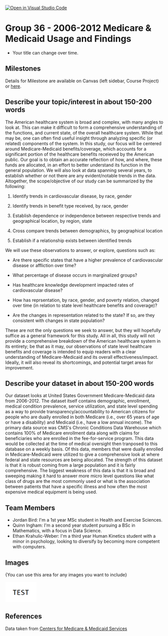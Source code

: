 [![Open in Visual Studio Code](https://classroom.github.com/assets/open-in-vscode-f059dc9a6f8d3a56e377f745f24479a46679e63a5d9fe6f495e02850cd0d8118.svg)](https://classroom.github.com/online_ide?assignment_repo_id=5860014&assignment_repo_type=AssignmentRepo)
# Group 36 - 2006-2012 Medicare & Medicaid Usage and Findings

- Your title can change over time.

## Milestones

Details for Milestone are available on Canvas (left sidebar, Course Project) or [here](https://firas.moosvi.com/courses/data301/project/milestone01.html).

## Describe your topic/interest in about 150-200 words

The American healthcare system is broad and complex, with many angles to look at. This can make it difficult to form a comprehensive understanding of the functions, and current state, of the overall healthcare system. While that may be, one can often find useful insight through analyzing specific (or related) components of the system. In this study, our focus will be centered around Medicare-Medicaid benefits/coverage, which accounts for a significant portion of the healthcare benefits receieved by the American public. Our goal is to obtain an accurate reflection of how, and where, these funds are allocated, in an effort to better understand its function in the general population. We will also look at data spanning several years, to establish whether or not there are any evident/notable trends in the data. Altogether, the scope/objective of our study can be summarized by the following:

1. Identify trends in cardiovascular disease, by race, gender

2. Identify trends in benefit type received, by race, gender

3. Establish dependence or independence between respective trends and geographical location, by region, state

4. Cross compare trends between demographics, by geographical location 

5. Establish if a relationship exists between identified trends

We will use these observations to answer, or explore, questions such as:

- Are there specific states that have a higher prevalence of cardiovascular disease or affliction over time?

- What percentage of disease occurs in marginalized groups?

- Has healthcare knowledge development impacted rates of cardiovascular disease?

- How has reprsentation, by race, gender, and poverty relation, changed over time (in relation to state level healthcare benefits and coverage)?

- Are the changes in representation related to the state? If so, are they consistent with changes in state population?

These are not the only questions we seek to answer, but they will hopefully suffice as a general framework for this study. All in all, this study will not provide a comprehensive breakdown of the American healthcare system in its entirety; be that as it may, our observations of state level healthcare benefits and coverage is intended to equip readers with a clear understanding of Medicare-Medicaid and its overall effectiveness/impact. Ideally, it will also reveal its shortcomings, and potential target areas for improvement. 

## Describe your dataset in about 150-200 words

Our dataset looks at United States Government Medicare-Medicaid data from 2006-2012. The dataset itself contains demographic, enrollment, medical condition prevalence, service utilization, and state level spending as a way to provide transparency/accountability to American citizens for people who are dually enrolled in both Medicare (i.e., over 65 years of age or have a disability) and Medicaid (i.e., have a low annual income). The primary data source was CMS's Chronic Conditions Data Warehouse which contains 100% of Medicare enrollment data along with claims for beneficiaries who are enrolled in the fee-for-service program. This data would be collected at the time of medical oversight then tranposed to this database on a weekly basis. Of this data, members that were dually enrolled in Medicare-Medicaid were utilized to give a comprehensive look at where federal and state resources are being allocated. The strength of this dataset is that it is robust coming from a large population and it is fairly comprehensive. The biggest weakness of this data is that it is broad and sweeping making it hard to answer more micro level questions like what class of drugs are the most commonly used or what is the association between patients that have a specific illness and how often the most expensive medical equipment is being used.


## Team Members

- Jordan Bird: I'm a 1st year MSc student in Health and Exercise Sciences.
- Quinn Ingham: I'm a second year student pursuing a BSc in Mathematics, with a focus in Data Science.
- Ethan Krahulic-Weber: I'm a third year Human Kinetics student with a minor in psychology, looking to diversify by becoming more competent with computers.

## Images

{You can use this area for any images you want to include}

<img src ="images/test.png" width="100px">

## References

Data taken from [Centers for Medicare & Medicaid Services](https://www.cms.gov/Research-Statistics-Data-and-Systems/Downloadable-Public-Use-Files/MMLEADS)



